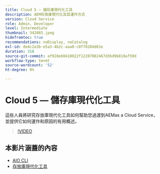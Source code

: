 ```yaml
---
title: Cloud 5 — 儲存庫現代化工具
description: AEM存放庫現代化及其運作方式
version: Cloud Service
role: Admin, Developer
level: Intermediate
thumbnail: 342865.jpeg
hidefromtoc: true
recommendations: noDisplay, noCatalog
exl-id: de4c2a3b-e5a3-4b2c-aaa0-c0f7028dd61e
duration: 318
source-git-commit: af928e60410022f12207082467d3bd9b818af59d
workflow-type: tm+mt
source-wordcount: '52'
ht-degree: 0%

---
```


# Cloud 5 — 儲存庫現代化工具

這些人員將研究存放庫現代化工具如何幫助您過渡到AEMas a Cloud Service，並提供它如何運作和原因的有用概述。

>[!VIDEO](https://video.tv.adobe.com/v/342865?quality=12&learn=on)

## 本影片涵蓋的內容

+ [AIO CLI](https://github.com/adobe/aio-cli-plugin-aem-cloud-service-migration)
+ [存放庫現代化工具](https://github.com/adobe/aem-cloud-service-source-migration/tree/master/packages/repository-modernizer)
